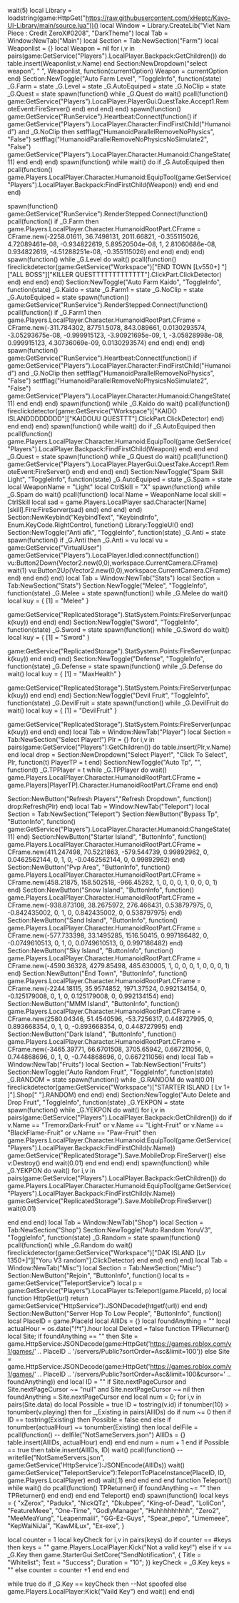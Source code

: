 wait(5)
local Library = loadstring(game:HttpGet("https://raw.githubusercontent.com/xHeptc/Kavo-UI-Library/main/source.lua"))()
local Window = Library.CreateLib("Viet Nam Piece : Credit ZeroX#0208", "DarkTheme")
local Tab = Window:NewTab("Main")
local Section = Tab:NewSection("Farm")
local Weaponlist = {}
local Weapon = nil
for i,v in pairs(game:GetService("Players").LocalPlayer.Backpack:GetChildren()) do
    table.insert(Weaponlist,v.Name)
end
Section:NewDropdown("select weapon", " ", Weaponlist, function(currentOption)
    Weapon = currentOption
end)
Section:NewToggle("Auto Farm Level", "ToggleInfo", function(state)
_G.Farm = state
_G.Level = state
_G.AutoEquiped = state
_G.NoClip = state
    _G.Quest = state
    spawn(function()
while _G.Quest do wait()
        pcall(function()
game:GetService("Players").LocalPlayer.PlayerGui.QuestTake.Accept1.RemoteEvent:FireServer()
end)
end
end)
end)
spawn(function()
    game:GetService("RunService").Heartbeat:Connect(function()
        if game:GetService("Players").LocalPlayer.Character:FindFirstChild("Humanoid") and _G.NoClip then
            setfflag("HumanoidParallelRemoveNoPhysics", "False")
            setfflag("HumanoidParallelRemoveNoPhysicsNoSimulate2", "False")
            game:GetService("Players").LocalPlayer.Character.Humanoid:ChangeState(11)
        end
    end)
end)
spawn(function()
    while wait() do
        if _G.AutoEquiped then
            pcall(function()
                game.Players.LocalPlayer.Character.Humanoid:EquipTool(game:GetService("Players").LocalPlayer.Backpack:FindFirstChild(Weapon))
            end)
        end
    end
end)

spawn(function()
       game:GetService("RunService").RenderStepped:Connect(function()
        pcall(function()
            if _G.Farm then
 game.Players.LocalPlayer.Character.HumanoidRootPart.CFrame = CFrame.new(-2258.01611, 36.7498131, 2011.66821, -0.355115026, 4.72089461e-08, -0.934822619, 5.89520504e-08, 1, 2.81060686e-08, 0.934822619, -4.51288251e-08, -0.355115026)
            end
        end)
       end)
end)
spawn(function()
while _G.Level do wait()
    pcall(function()
    fireclickdetector(game:GetService("Workspace")["END TOWN [Lv550+] "]["ALL BOSS"]["KILLER QUESTTTTTTTTTTTTT"].ClickPart.ClickDetector)
    end)
end
end)
end)
Section:NewToggle("Auto Farm Kaido", "ToggleInfo", function(state)
_G.Kaido = state
_G.Farm1 = state
_G.NoClip = state
_G.AutoEquiped = state
spawn(function()
       game:GetService("RunService").RenderStepped:Connect(function()
        pcall(function()
            if _G.Farm1 then
 game.Players.LocalPlayer.Character.HumanoidRootPart.CFrame = CFrame.new(-311.784302, 87751.5078, 843.089661, 0.0130293574, -3.05293675e-08, -0.999915123, -3.90921695e-09, 1, -3.05828998e-08, 0.999915123, 4.30736069e-09, 0.0130293574)
            end
        end)
       end)
end)
spawn(function()
    game:GetService("RunService").Heartbeat:Connect(function()
        if game:GetService("Players").LocalPlayer.Character:FindFirstChild("Humanoid") and _G.NoClip then
            setfflag("HumanoidParallelRemoveNoPhysics", "False")
            setfflag("HumanoidParallelRemoveNoPhysicsNoSimulate2", "False")
            game:GetService("Players").LocalPlayer.Character.Humanoid:ChangeState(11)
        end
    end)
end)
spawn(function()
    while _G.Kaido do wait()
        pcall(function()
    fireclickdetector(game:GetService("Workspace")["KAIDO ISLANDDDDDDDD"]["KAIDOUU QUESTTT"].ClickPart.ClickDetector)
        end)
    end
end)
end)
spawn(function()
    while wait() do
        if _G.AutoEquiped then
            pcall(function()
                game.Players.LocalPlayer.Character.Humanoid:EquipTool(game:GetService("Players").LocalPlayer.Backpack:FindFirstChild(Weapon))
            end)
        end
    end
    _G.Quest = state
    spawn(function()
while _G.Quest do wait()
        pcall(function()
game:GetService("Players").LocalPlayer.PlayerGui.QuestTake.Accept1.RemoteEvent:FireServer()
end)
end
end)
end)
Section:NewToggle("Spam Skill Light", "ToggleInfo", function(state)
    _G.AutoEquiped = state
    _G.Spam = state
    local WeaponName = "Light"
local CtrlSkill =  "X"
spawn(function()
while _G.Spam do wait()
    pcall(function()
    local Name = WeaponName
    local skill = CtrlSkill
    local sad = game.Players.LocalPlayer
    sad.Character[Name][skill].Fire:FireServer(sad)
    end)
end
end)
end)
Section:NewKeybind("KeybindText", "KeybindInfo", Enum.KeyCode.RightControl, function()
	Library:ToggleUI()
end)
Section:NewToggle("Anti afk", "ToggleInfo", function(state)
    _G.Anti = state
spawn(function()
    if _G.Anti then
        _G.Anti = vu
        local vu = game:GetService("VirtualUser")
	game:GetService("Players").LocalPlayer.Idled:connect(function()
		vu:Button2Down(Vector2.new(0,0),workspace.CurrentCamera.CFrame)
		wait(1)
		vu:Button2Up(Vector2.new(0,0),workspace.CurrentCamera.CFrame)
	end)
end
end)
end)
local Tab = Window:NewTab("Stats")
local Section = Tab:NewSection("Stats")
Section:NewToggle("Melee", "ToggleInfo", function(state)
    _G.Melee = state
    spawn(function()
        while _G.Melee do wait()
local kuy = {
    [1] = "Melee"
}

game:GetService("ReplicatedStorage").StatSystem.Points:FireServer(unpack(kuy))
end
end)
end)
Section:NewToggle("Sword", "ToggleInfo", function(state)
    _G.Sword = state
    spawn(function()
        while _G.Sword do wait()
local kuy = {
    [1] = "Sword"
}

game:GetService("ReplicatedStorage").StatSystem.Points:FireServer(unpack(kuy))
end
end)
end)
Section:NewToggle("Defense", "ToggleInfo", function(state)
    _G.Defense = state
    spawn(function()
        while _G.Defense do wait()
local kuy = {
    [1] = "MaxHealth"
}

game:GetService("ReplicatedStorage").StatSystem.Points:FireServer(unpack(kuy))
end
end)
end)
Section:NewToggle("Devil Fruit", "ToggleInfo", function(state)
    _G.DevilFruit = state
    spawn(function()
        while _G.DevilFruit do wait()
local kuy = {
    [1] = "DevilFruit"
}

game:GetService("ReplicatedStorage").StatSystem.Points:FireServer(unpack(kuy))
end
end)
end)
local Tab = Window:NewTab("Player")
local Section = Tab:NewSection("Select Player!")
Plr = {}
for i,v in pairs(game:GetService("Players"):GetChildren()) do
    table.insert(Plr,v.Name) 
end
local drop = Section:NewDropdown("Select Player!", "Click To Select", Plr, function(t)
   PlayerTP = t
end)
Section:NewToggle("Auto Tp", "", function(t)
_G.TPPlayer = t
while _G.TPPlayer do wait()
game.Players.LocalPlayer.Character.HumanoidRootPart.CFrame = game.Players[PlayerTP].Character.HumanoidRootPart.CFrame
end
end)

Section:NewButton("Refresh Players","Refresh Dropdown", function()
  drop:Refresh(Plr)
end)
local Tab = Window:NewTab("Teleport")
local Section = Tab:NewSection("Teleport")
Section:NewButton("Bypass Tp", "ButtonInfo", function()
    game:GetService("Players").LocalPlayer.Character.Humanoid:ChangeState(11)
end)
Section:NewButton("Starter Island", "ButtonInfo", function()
    game.Players.LocalPlayer.Character.HumanoidRootPart.CFrame = CFrame.new(411.247498, 70.5221863, -579.544739, 0.99892962, 0, 0.0462562144, 0, 1, 0, -0.0462562144, 0, 0.99892962)
end)
Section:NewButton("Pvp Area", "ButtonInfo", function()
    game.Players.LocalPlayer.Character.HumanoidRootPart.CFrame = CFrame.new(458.21875, 158.502518, -966.45282, 1, 0, 0, 0, 1, 0, 0, 0, 1)
end)
Section:NewButton("Snow Island", "ButtonInfo", function()
    game.Players.LocalPlayer.Character.HumanoidRootPart.CFrame = CFrame.new(-938.873108, 38.2675972, 276.466431, 0.538797975, 0, -0.842435002, 0, 1, 0, 0.842435002, 0, 0.538797975)
end)
Section:NewButton("Sand Island", "ButtonInfo", function()
    game.Players.LocalPlayer.Character.HumanoidRootPart.CFrame = CFrame.new(-577.733398, 33.1495285, 1516.50415, 0.997186482, 0, -0.0749610513, 0, 1, 0, 0.0749610513, 0, 0.997186482)
end)
Section:NewButton("Sky Island", "ButtonInfo", function()
    game.Players.LocalPlayer.Character.HumanoidRootPart.CFrame = CFrame.new(-4590.36328, 4279.85498, 485.630005, 1, 0, 0, 0, 1, 0, 0, 0, 1)
end)
Section:NewButton("End Town", "ButtonInfo", function()
    game.Players.LocalPlayer.Character.HumanoidRootPart.CFrame = CFrame.new(-2244.18115, 35.9574852, 1971.37524, 0.992134154, 0, -0.125179008, 0, 1, 0, 0.125179008, 0, 0.992134154)
end)
Section:NewButton("MMM Island", "ButtonInfo", function()
    game.Players.LocalPlayer.Character.HumanoidRootPart.CFrame = CFrame.new(2580.04346, 51.4540596, -53.7256317, 0.448727995, 0, 0.893668354, 0, 1, 0, -0.893668354, 0, 0.448727995)
end)
Section:NewButton("Dark Island", "ButtonInfo", function()
    game.Players.LocalPlayer.Character.HumanoidRootPart.CFrame = CFrame.new(-3465.39771, 66.6701508, 3705.65942, 0.667211056, 0, 0.744868696, 0, 1, 0, -0.744868696, 0, 0.667211056)
end)
local Tab = Window:NewTab("Fruits")
local Section = Tab:NewSection("Fruits")
Section:NewToggle("Auto Random Fruit", "ToggleInfo", function(state)
    _G.RANDOM = state
    spawn(function()
while _G.RANDOM  do wait(0.01)
fireclickdetector(game:GetService("Workspace")["STARTER ISLAND [ Lv 1+ ]"].Shop[" "].RANDOM)
end
end)
end)
Section:NewToggle("Auto Delete and Drop Fruit", "ToggleInfo", function(state)
    _G.YEKPON = state
spawn(function()
while _G.YEKPON do wait()
for i,v in pairs(game:GetService("Players").LocalPlayer.Backpack:GetChildren()) do
    if v.Name == "TremorxDark-Fruit" or v.Name == "Light-Fruit" or v.Name == "BlackFlame-Fruit" or v.Name == "Paw-Fruit" then
game.Players.LocalPlayer.Character.Humanoid:EquipTool(game:GetService("Players").LocalPlayer.Backpack:FindFirstChild(v.Name))
game:GetService("ReplicatedStorage").Save.MobileDrop:FireServer()
else
    v:Destroy()
end
wait(0.01)
end
end
end)
end)
spawn(function()
while _G.YEKPON do wait()
for i,v in pairs(game:GetService("Players").LocalPlayer.Backpack:GetChildren()) do
game.Players.LocalPlayer.Character.Humanoid:EquipTool(game:GetService("Players").LocalPlayer.Backpack:FindFirstChild(v.Name))
game:GetService("ReplicatedStorage").Save.MobileDrop:FireServer()
wait(0.01)

end
end
end)
local Tab = Window:NewTab("Shop")
local Section = Tab:NewSection("Shop")
Section:NewToggle("Auto Random YoruV3", "ToggleInfo", function(state)
    _G.Random = state
    spawn(function()
        pcall(function()
while _G.Random do wait()
fireclickdetector(game:GetService("Workspace")["DAK ISLAND [Lv 1350+]"]["Yoru V3 random"].ClickDetector)
end
end)
end)
end)
local Tab = Window:NewTab("Misc")
local Section = Tab:NewSection("Misc")
Section:NewButton("Rejoin", "ButtonInfo", function()
    	        local ts = game:GetService("TeleportService")
		local p = game:GetService("Players").LocalPlayer
		ts:Teleport(game.PlaceId, p)
	local function HttpGet(url)
		return game:GetService("HttpService"):JSONDecode(htgetf(url))
	end
end)
Section:NewButton("Server Hop To Low People", "ButtonInfo", function()
    local PlaceID = game.PlaceId
    local AllIDs = {}
    local foundAnything = ""
    local actualHour = os.date("!*t").hour
    local Deleted = false
    function TPReturner()
        local Site;
        if foundAnything == "" then
            Site = game.HttpService:JSONDecode(game:HttpGet('https://games.roblox.com/v1/games/' .. PlaceID .. '/servers/Public?sortOrder=Asc&limit=100'))
        else
            Site = game.HttpService:JSONDecode(game:HttpGet('https://games.roblox.com/v1/games/' .. PlaceID .. '/servers/Public?sortOrder=Asc&limit=100&cursor=' .. foundAnything))
        end
        local ID = ""
        if Site.nextPageCursor and Site.nextPageCursor ~= "null" and Site.nextPageCursor ~= nil then
            foundAnything = Site.nextPageCursor
        end
        local num = 0;
        for i,v in pairs(Site.data) do
            local Possible = true
            ID = tostring(v.id)
            if tonumber(10) > tonumber(v.playing) then
                for _,Existing in pairs(AllIDs) do
                    if num ~= 0 then
                        if ID == tostring(Existing) then
                            Possible = false
                        end
                    else
                        if tonumber(actualHour) ~= tonumber(Existing) then
                            local delFile = pcall(function()
                                -- delfile("NotSameServers.json")
                                AllIDs = {}
                                table.insert(AllIDs, actualHour)
                            end)
                        end
                    end
                    num = num + 1
                end
                if Possible == true then
                    table.insert(AllIDs, ID)
                    wait()
                    pcall(function()
                        -- writefile("NotSameServers.json", game:GetService('HttpService'):JSONEncode(AllIDs))
                        wait()
                        game:GetService("TeleportService"):TeleportToPlaceInstance(PlaceID, ID, game.Players.LocalPlayer)
                    end)
                    wait(.1)
                end
            end
        end
    end
    function Teleport() 
        while wait() do
            pcall(function()
                TPReturner()
                if foundAnything ~= "" then
                    TPReturner()
                end
            end)
        end
    end
    Teleport()
end)
spawn(function()
local keys = {
    "xZerox",
    "Padukx",
    "NickQTz",
    "Dkubpee",
    "King-of-Dead",
    "LoliCon",
    "FeatureMeee",
    "One-Time",
    "GodlyManager",
    "Huhhhhhhhhh",
    "Zero2",
    "MeeMeaYung",
    "Leapenmaiii",
    "GG-Ez-Guys",
    "Spear_pepo",
    "Limemeee",
    "KepWaiNiJai",
    "KawMiLux",
    "Ex-exe",
}

local counter = 1
local keyCheck
for i,v in pairs(keys) do
    if counter == #keys then
    keys = ""
    game.Players.LocalPlayer:Kick("Not a valid key!")
    else
        if v == _G.Key then
game.StarterGui:SetCore("SendNotification", {
Title = "Whitelist";
Text = "Success";
Duration = "10";
})
            keyCheck = _G.Key
            keys = ""
        else
            counter = counter +1
        end
    end
end

while true do
    if _G.Key == keyCheck then
        --Not spoofed
    else
        game.Players.LocalPlayer:Kick("Vaild Key")
    end
    wait()
end
end)
